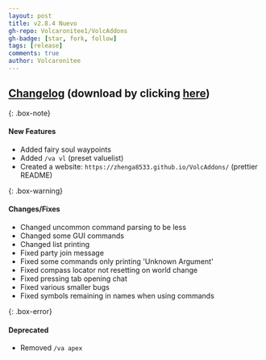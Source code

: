 ```yaml
---
layout: post
title: v2.8.4 Nuevo
gh-repo: Volcaronitee1/VolcAddons
gh-badge: [star, fork, follow]
tags: [release]
comments: true
author: Volcaronitee
---
```


## [Changelog](https://github.com/Volcaronitee1/VolcAddons/releases/tag/2.8.4) (download by clicking [here](https://github.com/Volcaronitee1/VolcAddons/releases/tag/2.8.4))

{: .box-note}
#### New Features
- Added fairy soul waypoints
- Added `/va vl` (preset valuelist)
- Created a website: `https://zhenga8533.github.io/VolcAddons/` (prettier README)

{: .box-warning}
#### Changes/Fixes
- Changed uncommon command parsing to be less
- Changed some GUI commands
- Changed list printing
- Fixed party join message
- Fixed some commands only printing 'Unknown Argument'
- Fixed compass locator not resetting on world change
- Fixed pressing tab opening chat
- Fixed various smaller bugs
- Fixed symbols remaining in names when using commands

{: .box-error}
#### Deprecated
- Removed `/va apex`
